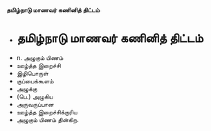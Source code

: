 **தமிழ்நாடு மாணவர் கணினித் திட்டம்**
- # தமிழ்நாடு மாணவர் கணினித் திட்டம்
- n. அழுகும் பிணம்
- ஊழ்த்த இறைச்சி
- இழிபொருள்
- குப்பைக்கூளம்
- அழுக்கு
- (பெ.) அழுகிய
- அருவருப்பான
- ஊழ்த்த இறைச்சிக்குரிய
- அழுகும் பிணம் தின்கிற.

